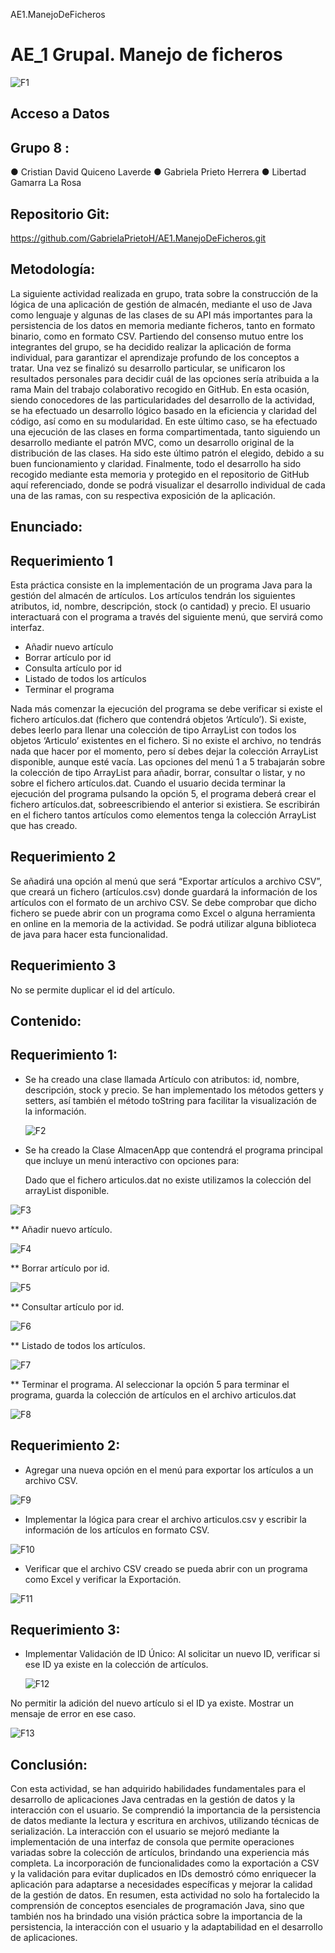  AE1.ManejoDeFicheros
# AE_1 Grupal. Manejo de ficheros


![F1](https://github.com/GabrielaPrietoH/AE1.ManejoDeFicheros/assets/124418682/1b9505be-f0cc-4460-b9a8-7af1c274c098)



## Acceso a Datos


## Grupo 8 :
  ● Cristian David Quiceno Laverde
  ● Gabriela Prieto Herrera 
  ● Libertad Gamarra La Rosa


## Repositorio Git:

https://github.com/GabrielaPrietoH/AE1.ManejoDeFicheros.git














## Metodología:
  La siguiente actividad realizada en grupo, trata sobre la construcción de la lógica de una aplicación de gestión de almacén, mediante el uso de Java como lenguaje y algunas de las clases de su API más importantes para la persistencia de los datos en memoria mediante ficheros, tanto en formato binario, como en formato CSV.
  Partiendo del consenso mutuo entre los integrantes del grupo, se ha decidido realizar la aplicación de forma individual, para garantizar el aprendizaje profundo de los conceptos a tratar. Una vez se finalizó su desarrollo particular, se unificaron los resultados personales para decidir cuál de las opciones sería atribuida a la rama Main del trabajo colaborativo recogido en GitHub.
  En esta ocasión, siendo conocedores de las particularidades del desarrollo de la actividad, se ha efectuado un desarrollo lógico basado en la eficiencia y claridad del código, así como en su modularidad. En este último caso, se ha efectuado una ejecución de las clases en forma compartimentada, tanto siguiendo un desarrollo mediante el patrón MVC, como un desarrollo original de la distribución de las clases. Ha sido este último patrón el elegido, debido a su buen funcionamiento y claridad.
   Finalmente, todo el desarrollo ha sido recogido mediante esta memoria y protegido en el repositorio de GitHub aquí referenciado, donde se podrá visualizar el desarrollo individual de cada una de las ramas, con su respectiva exposición de la aplicación.
    
    
    
    
    





























## Enunciado:
## Requerimiento 1
Esta práctica consiste en la implementación de un programa Java para la gestión del almacén de artículos. Los artículos tendrán los siguientes atributos, id, nombre, descripción, stock (o cantidad) y precio.
El usuario interactuará con el programa a través del siguiente menú, que servirá como interfaz.
* Añadir nuevo artículo
* Borrar artículo por id
* Consulta artículo por id
* Listado de todos los artículos
* Terminar el programa
  
Nada más comenzar la ejecución del programa se debe verificar si existe el fichero artículos.dat (fichero que contendrá objetos ‘Artículo’). Si existe, debes leerlo para llenar una colección de tipo ArrayList con todos los objetos ‘Articulo’ existentes en el fichero. Si no existe el archivo, no tendrás nada que hacer por el momento, pero sí debes dejar la colección ArrayList disponible, aunque esté vacía.
Las opciones del menú 1 a 5 trabajarán sobre la colección de tipo ArrayList para añadir, borrar, consultar o listar, y no sobre el fichero artículos.dat.
Cuando el usuario decida terminar la ejecución del programa pulsando la opción 5, el programa deberá crear el fichero artículos.dat, sobreescribiendo el anterior si existiera. Se escribirán en el fichero tantos artículos como elementos tenga la colección ArrayList que has creado.
## Requerimiento 2
Se añadirá una opción al menú que será “Exportar artículos a archivo CSV”, que creará un fichero (artículos.csv) donde guardará la información de los artículos con el formato de un archivo CSV. Se debe comprobar que dicho fichero se puede abrir con un programa como Excel o alguna herramienta en online en la memoria de la actividad. Se podrá utilizar alguna biblioteca de java para hacer esta funcionalidad.
## Requerimiento 3
No se permite duplicar el id del artículo.


## Contenido:






## Requerimiento 1:
* Se ha creado una clase llamada Artículo con atributos: id, nombre, descripción, stock y precio. Se han implementado los métodos getters y setters, así también el método toString para facilitar la visualización de la información.

  ![F2](https://github.com/GabrielaPrietoH/AE1.ManejoDeFicheros/assets/124418682/be3e5314-0408-4184-8fd8-851f42ff4cbc)

* Se ha creado la Clase AlmacenApp que contendrá el programa principal que incluye un menú interactivo con opciones para:



  Dado que el fichero articulos.dat no existe utilizamos la colección del arrayList disponible.


 ![F3](https://github.com/GabrielaPrietoH/AE1.ManejoDeFicheros/assets/124418682/a2ae8604-315a-4ca0-a58f-9e945bc05254) 


** Añadir nuevo artículo.

![F4](https://github.com/GabrielaPrietoH/AE1.ManejoDeFicheros/assets/124418682/7d1d74a7-2874-4076-bfc0-6ef969cee528)

** Borrar artículo por id.

![F5](https://github.com/GabrielaPrietoH/AE1.ManejoDeFicheros/assets/124418682/66586316-416f-48d6-a723-4f147cb9f932)

** Consultar artículo por id.

![F6](https://github.com/GabrielaPrietoH/AE1.ManejoDeFicheros/assets/124418682/fd59b025-e63e-4dc9-9bc5-69c8c35ec8e8)

** Listado de todos los artículos.

![F7](https://github.com/GabrielaPrietoH/AE1.ManejoDeFicheros/assets/124418682/b34ee376-0d38-49ef-9c15-752438e53996)

** Terminar el programa. 
Al seleccionar la opción 5 para terminar el programa, guarda la colección de artículos en el archivo articulos.dat

![F8](https://github.com/GabrielaPrietoH/AE1.ManejoDeFicheros/assets/124418682/f439c1bf-f9d7-4d63-9912-46e2b5661b61)




## Requerimiento 2:
* Agregar una nueva opción en el menú para exportar los artículos a un archivo CSV.

 ![F9](https://github.com/GabrielaPrietoH/AE1.ManejoDeFicheros/assets/124418682/f0fa9292-b691-4145-97fa-05b23ff6e591)

* Implementar la lógica para crear el archivo articulos.csv y escribir la información de los artículos en formato CSV.

 ![F10](https://github.com/GabrielaPrietoH/AE1.ManejoDeFicheros/assets/124418682/02df32f5-b081-4dc2-a64d-ce5491d800b2)

* Verificar que el archivo CSV creado se pueda abrir con un programa como Excel y verificar la Exportación.

![F11](https://github.com/GabrielaPrietoH/AE1.ManejoDeFicheros/assets/124418682/152b877d-7b19-42ba-895d-702bea1a1cac)

## Requerimiento 3:
* Implementar Validación de ID Único:
  Al solicitar un nuevo ID, verificar si ese ID ya existe en la colección de artículos.

  ![F12](https://github.com/GabrielaPrietoH/AE1.ManejoDeFicheros/assets/124418682/d6d5f09e-b103-442d-8223-08e5c50dfc9e)

 No permitir la adición del nuevo artículo si el ID ya existe. Mostrar un mensaje de error en ese caso.

 ![F13](https://github.com/GabrielaPrietoH/AE1.ManejoDeFicheros/assets/124418682/1da1801d-a29d-485c-8395-c21722d40a2e)























## Conclusión:


Con esta actividad, se han adquirido habilidades fundamentales para el desarrollo de aplicaciones Java centradas en la gestión de datos y la interacción con el usuario. Se comprendió la importancia de la persistencia de datos mediante la lectura y escritura en archivos, utilizando técnicas de serialización. La interacción con el usuario se mejoró mediante la implementación de una interfaz de consola que permite operaciones variadas sobre la colección de artículos, brindando una experiencia más completa.
La incorporación de funcionalidades como la exportación a CSV y la validación para evitar duplicados en IDs demostró cómo enriquecer la aplicación para adaptarse a necesidades específicas y mejorar la calidad de la gestión de datos. En resumen, esta actividad no solo ha fortalecido la comprensión de conceptos esenciales de programación Java, sino que también nos ha brindado una visión práctica sobre la importancia de la persistencia, la interacción con el usuario y la adaptabilidad en el desarrollo de aplicaciones.
